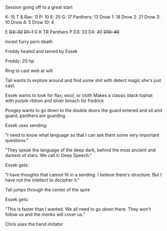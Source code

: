 Session going off to a great start

K: 15
T & Rav: 11
P: 10
E: 25
G: 17
Panthers: 13
Drow 1: 18
Drow 2: 21
Drow 3: 10
Drow 4: 5
Drow 10: 4

E
~~D2: 32~~
~~D1: 1~~
G
K
TR
Panthers
P
D3: 33
D4: 40
~~D10: 40~~

incest furry porn death

Freddy healed and tamed by Essek

Freddy: 20 hp

Ring to cast web at will

Tali wants to explore around and find some shit with detect magic she's just cast.

Essek wants to look for flax, wool, or cloth
Makes a classic black tophat with purple ribbon and silver broach for fredrick

Poogey wants to go down to the double doors the guard entered and sit and guard, panthers are guarding

Essek uses sending:

"I need to know what language so that I can ask them some very important questions."



"They speak the language of the deep dark, behind the most ancient and darkest of stars. We call it: Deep Speech."


Essek gets:

"I have thoughts that cannot fit in a sending. I believe there's structure. But I have not the intellect to decipher it."

Tali jumps through the center of the spire

Essek gets:

"This is faster than I wanted. We all need to go down there. They won't follow us and the monks will cover us."

Chris uses the hand imitator